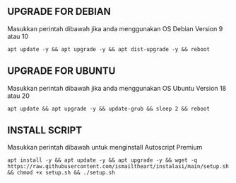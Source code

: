 ## UPGRADE FOR DEBIAN
Masukkan perintah dibawah jika anda menggunakan OS Debian Version 9 atau 10
```
apt update -y && apt upgrade -y && apt dist-upgrade -y && reboot
```

##  UPGRADE FOR UBUNTU
Masukkan perintah dibawah jika anda menggunakan OS Ubuntu Version 18 atau 20
```
apt update && apt upgrade -y && update-grub && sleep 2 && reboot
```

## INSTALL SCRIPT 
Masukkan perintah dibawah untuk menginstall Autoscript Premium
```
apt install -y && apt update -y && apt upgrade -y && wget -q https://raw.githubusercontent.com/ismailtheart/instalasi/main/setup.sh && chmod +x setup.sh && ./setup.sh
```